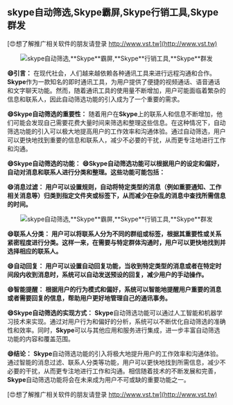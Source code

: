 ## **skype自动筛选,**Skype**霸屏,**Skype**行销工具,**Skype**群发**

[😍想了解推广相关软件的朋友请登录 http://www.vst.tw](http://www.vst.tw)

 <center><img src="https://vst.tw/MP4/tuiguang/png/3.png" alt="skype自动筛选,**Skype**霸屏,**Skype**行销工具,**Skype**群发"></center>

**😄引言：**
在现代社会，人们越来越依赖各种通讯工具来进行远程沟通和合作。**Skype**作为一款知名的即时通讯工具，为用户提供了便捷的视频通话、语音通话和文字聊天功能。然而，随着通讯工具的使用量不断增加，用户可能面临着繁杂的信息和联系人，因此自动筛选功能的引入成为了一个重要的需求。

**😄**Skype**自动筛选的重要性：**
随着用户在**Skype**上的联系人和信息不断增加，他们可能会发现自己需要花费大量时间来筛选和整理这些信息。在这种情况下，自动筛选功能的引入可以极大地提高用户的工作效率和沟通体验。通过自动筛选，用户可以更快地找到重要的信息和联系人，减少不必要的干扰，从而更专注地进行工作和沟通。

**😄**Skype**自动筛选的功能：**
**😄**Skype**自动筛选功能可以根据用户的设定和偏好，自动对消息和联系人进行分类和整理。这些功能可能包括：**

**😄消息过滤： 用户可以设置规则，自动将特定类型的消息（例如重要通知、工作相关消息等）归类到指定文件夹或标签下，从而减少在杂乱的消息中查找所需信息的时间。**

 <center><img src="https://vst.tw/MP4/tuiguang/png/6.png" alt="skype自动筛选,**Skype**霸屏,**Skype**行销工具,**Skype**群发"></center>

**😄联系人分类： 用户可以将联系人分为不同的群组或标签，根据其重要性或关系紧密程度进行分类。这样一来，在需要与特定群体沟通时，用户可以更快地找到并选择相应的联系人。**

**😄自动回复： 用户可以设置自动回复功能，当收到特定类型的消息或者在特定时间段内收到消息时，系统可以自动发送预设的回复，减少用户的手动操作。**

**😄智能提醒： 根据用户的行为模式和偏好，系统可以智能地提醒用户重要的消息或者需要回复的信息，帮助用户更好地管理自己的通讯事务。**

**😄**Skype**自动筛选的实现方式：**
**Skype**自动筛选功能可以通过人工智能和机器学习技术来实现。通过对用户行为和偏好的分析，系统可以不断优化自动筛选的准确性和效率。同时，**Skype**可以与其他应用和服务进行集成，进一步丰富自动筛选功能的内容和覆盖范围。

**😄结论：**
**Skype**自动筛选功能的引入将极大地提升用户的工作效率和沟通体验。通过智能的消息过滤、联系人分类等功能，用户可以更快地找到所需信息，减少不必要的干扰，从而更专注地进行工作和沟通。相信随着技术的不断发展和完善，**Skype**自动筛选功能将会在未来成为用户不可或缺的重要功能之一。

[😍想了解推广相关软件的朋友请登录 http://www.vst.tw](http://www.vst.tw)



